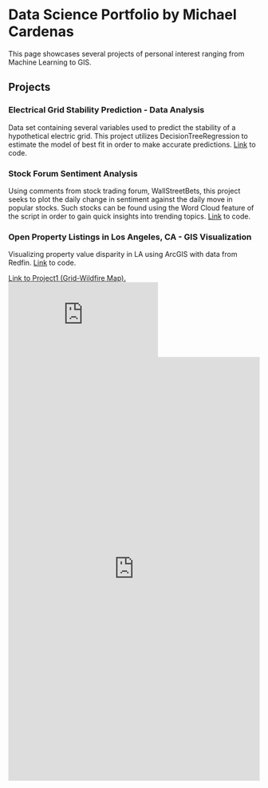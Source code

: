 # Data Science Portfolio by Michael Cardenas

This page showcases several projects of personal interest ranging from Machine Learning to GIS. 

## Projects

### Electrical Grid Stability Prediction - Data Analysis

Data set containing several variables used to predict the stability of a hypothetical electric grid. This project utilizes DecisionTreeRegression to estimate the model of best fit in order to make accurate predictions. [Link](https://github.com/MichaelC-DS/Data-Analysis) to code. 

### Stock Forum Sentiment Analysis

Using comments from stock trading forum, WallStreetBets, this project seeks to plot the daily change in sentiment against the daily move in popular stocks. Such stocks can be found using the Word Cloud feature of the script in order to gain quick insights into trending topics. [Link](https://github.com/MichaelC-DS/Sentiment-Analysis) to code.

### Open Property Listings in Los Angeles, CA - GIS Visualization

Visualizing property value disparity in LA using ArcGIS with data from Redfin. [Link](https://github.com/MichaelC-DS/GIS-Data-Visualization) to code.

<a href="MichaelC-DS.github.io/Grid-Wildfire Map.pdf" target="_blank">Link to Project1 (Grid-Wildfire Map).</a>
<embed src="https://MichaelC-DS.github.io/Grid-Wildfire Map.pdf" type="application/pdf" />
<embed src="https://MichaelC-DS.github.io/Grid-Wildfire Map.pdf" width="100%" height="850px"/>

